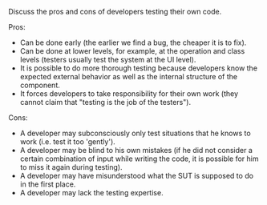 <panel header="{{ icon_Q_A }} Implications of developers testing their own code">
<question type="text">

Discuss the pros and cons of developers testing their own code.

<div slot="answer">

Pros:

* Can be done early (the earlier we find a bug, the cheaper it is to fix).
* Can be done at lower levels, for example, at the operation and class levels (testers usually test the system at the UI level).
* It is possible to do more thorough testing because developers know the expected external behavior as well as the internal structure of the component.
* It forces developers to take responsibility for their own work (they cannot claim that "testing is the job of the testers").

Cons:

* A developer may subconsciously only test situations that he knows to work (i.e. test it too 'gently').
* A developer may be blind to his own mistakes (if he did not consider a certain combination of input while writing the code, it is possible for him to miss it again during testing).
* A developer may have misunderstood what the SUT is supposed to do in the first place.
* A developer may lack the testing expertise.

</div>
</question>
</panel>
